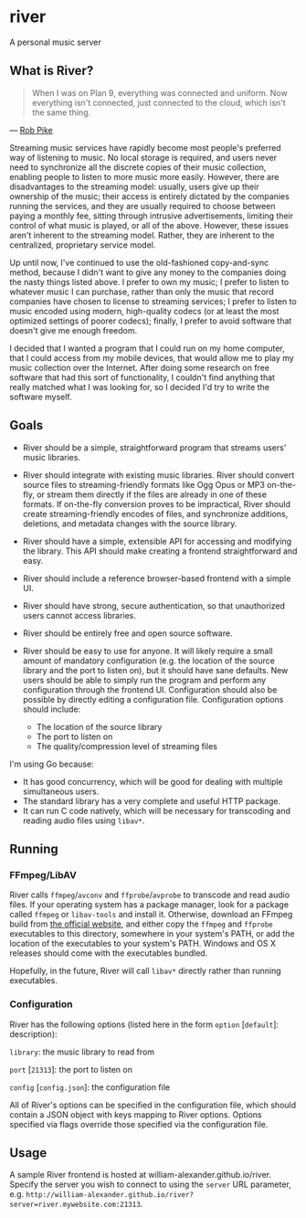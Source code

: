 river
=====

A personal music server

What is River?
--------------

> When I was on Plan 9, everything was connected and uniform. Now everything
> isn't connected, just connected to the cloud, which isn't the same thing.

― [Rob Pike](http://usesthis.com/interviews/rob.pike/)

Streaming music services have rapidly become most people's preferred way of
listening to music. No local storage is required, and users never need to
synchronize all the discrete copies of their music collection, enabling people
to listen to more music more easily. However, there are disadvantages to the
streaming model: usually, users give up their ownership of the music; their
access is entirely dictated by the companies running the services, and they are
usually required to choose between paying a monthly fee, sitting through
intrusive advertisements, limiting their control of what music is played, or
all of the above. However, these issues aren't inherent to the streaming model.
Rather, they are inherent to the centralized, proprietary service model.

Up until now, I've continued to use the old-fashioned copy-and-sync method,
because I didn't want to give any money to the companies doing the nasty things
listed above. I prefer to own my music; I prefer to listen to whatever music I
can purchase, rather than only the music that record companies have chosen to
license to streaming services; I prefer to listen to music encoded using modern,
high-quality codecs (or at least the most optimized settings of poorer codecs);
finally, I prefer to avoid software that doesn't give me enough freedom.

I decided that I wanted a program that I could run on my home computer, that
I could access from my mobile devices, that would allow me to play my music
collection over the Internet. After doing some research on free software that
had this sort of functionality, I couldn't find anything that really matched
what I was looking for, so I decided I'd try to write the software myself.

Goals
-----
*   River should be a simple, straightforward program that streams users' music
    libraries.
*   River should integrate with existing music libraries. River should convert
    source files to streaming-friendly formats like Ogg Opus or MP3 on-the-fly,
    or stream them directly if the files are already in one of these formats.
    If on-the-fly conversion proves to be impractical, River should create
    streaming-friendly encodes of files, and synchronize additions, deletions,
    and metadata changes with the source library.
*   River should have a simple, extensible API for accessing and modifying the
    library. This API should make creating a frontend straightforward and easy.
*   River should include a reference browser-based frontend with a simple UI.
*   River should have strong, secure authentication, so that unauthorized users
    cannot access libraries.
*   River should be entirely free and open source software.
*   River should be easy to use for anyone. It will likely require a small
    amount of mandatory configuration (e.g. the location of the source library
    and the port to listen on), but it should have sane defaults. New
    users should be able to simply run the program and perform any configuration
    through the frontend UI. Configuration should also be possible by directly
    editing a configuration file. Configuration options should include:

    * The location of the source library
    * The port to listen on
    * The quality/compression level of streaming files

I'm using Go because:

*   It has good concurrency, which will be good for dealing with multiple
    simultaneous users.
*   The standard library has a very complete and useful HTTP package.
*   It can run C code natively, which will be necessary for transcoding and reading audio files using `libav*`.

Running
-------

### FFmpeg/LibAV

River calls `ffmpeg`/`avconv` and `ffprobe`/`avprobe` to transcode and read
audio files. If your operating system has a package manager, look for a package
called `ffmpeg` or `libav-tools` and install it. Otherwise, download an FFmpeg
build from [the official website](https://www.ffmpeg.org/download.html), and
either copy the `ffmpeg` and `ffprobe` executables to this directory, somewhere
in your system's PATH, or add the location of the executables to your system's
PATH. Windows and OS X releases should come with the executables bundled.

Hopefully, in the future, River will call `libav*` directly rather than running
executables.

### Configuration

River has the following options (listed here in the form
`option` [`default`]: description):

`library`: the music library to read from

`port` [`21313`]: the port to listen on

`config` [`config.json`]: the configuration file

All of River's options can be specified in the configuration file, which should
contain a JSON object with keys mapping to River options. Options specified via
flags override those specified via the configuration file.

Usage
-----

A sample River frontend is hosted at william-alexander.github.io/river. Specify
the server you wish to connect to using the `server` URL parameter, e.g.
`http://william-alexander.github.io/river?server=river.mywebsite.com:21313`.

